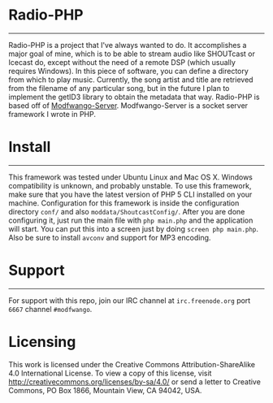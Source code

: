 Radio-PHP
=========
***

Radio-PHP is a project that I've always wanted to do.  It accomplishes a major goal of mine, which is to be able to stream audio like SHOUTcast or Icecast do, except without the need of a remote DSP (which usually requires Windows).  In this piece of software, you can define a directory from which to play music.  Currently, the song artist and title are retrieved from the filename of any particular song, but in the future I plan to implement the getID3 library to obtain the metadata that way.  Radio-PHP is based off of [Modfwango-Server](https://github.com/ClayFreeman/Modfwango-Server).  Modfwango-Server is a socket server framework I wrote in PHP.


Install
=======
***

This framework was tested under Ubuntu Linux and Mac OS X.  Windows compatibility is unknown, and probably unstable.  To use this framework, make sure that you have the latest version of PHP 5 CLI installed on your machine.  Configuration for this framework is inside the configuration directory `conf/` and also `moddata/ShoutcastConfig/`.  After you are done configuring it, just run the main file with `php main.php` and the application will start.  You can put this into a screen just by doing `screen php main.php`.  Also be sure to install `avconv` and support for MP3 encoding.


Support
=======
***

For support with this repo, join our IRC channel at `irc.freenode.org` port `6667` channel `#modfwango`.

Licensing
=========

This work is licensed under the Creative Commons Attribution-ShareAlike 4.0
International License. To view a copy of this license, visit
http://creativecommons.org/licenses/by-sa/4.0/ or send a letter to Creative
Commons, PO Box 1866, Mountain View, CA 94042, USA.
